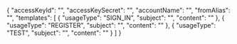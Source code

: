 {
  "accessKeyId": "<access-key-id>",
  "accessKeySecret": "<access-key-secret>",
  "accountName": "<verified-account-name>",
  "fromAlias": "<connector-alias>",
  "templates": [
    {
      "usageType": "SIGN_IN",
      "subject": "<sign-in-template-subject>",
      "content": "<sign-in-template-content>"
    },
    {
      "usageType": "REGISTER",
      "subject": "<register-template-subject>",
      "content": "<register-template-content>"
    },
    {
      "usageType": "TEST",
      "subject": "<test-template-subject>",
      "content": "<test-template-content>"
    }
  ]
}
